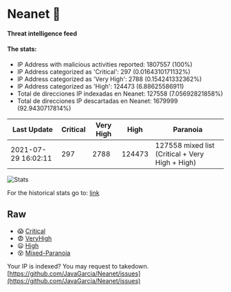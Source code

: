 # Neanet :hocho:
#### Threat intelligence feed
#### The stats:

- IP Address with malicious activities reported: 1807557 (100%)
- IP Address categorized as 'Critical':  297 (0.0164310171132%)
- IP Address categorized as 'Very High':  2788 (0.154241332362%)
- IP Address categorized as 'High':  124473 (6.88625586911)
- Total de direcciones IP indexadas en Neanet:  127558 (7.05692821858%)
- Total de direcciones IP descartadas en Neanet:  1679999 (92.9430717814%)

| Last Update | Critical | Very High | High | Paranoia |
| --- | --- | --- | --- | --- |
| 2021-07-29 16:02:11 | 297 | 2788 | 124473 | 127558 mixed list (Critical + Very High + High)|

![Stats](https://docs.google.com/spreadsheets/d/e/2PACX-1vSnaNMIXVabIpDJjufMlzH7poXnshF3mgd8Is1g9ytUEzVsP5my4Trn8f-xkoLLQ38xpL3HtmUexLo6/pubchart?oid=501124687&format=image)

For the historical stats go to: [link](/stats.csv)
## Raw
- :scream: [Critical](https://raw.githubusercontent.com/JavaGarcia/Neanet/master/blacklists/neanet_critical.txt)
- :fearful: [VeryHigh](https://raw.githubusercontent.com/JavaGarcia/Neanet/master/blacklists/neanet_veryHigh.txtt)
- :frowning: [High](https://raw.githubusercontent.com/JavaGarcia/Neanet/master/blacklists/neanet_high.txt)
- :dizzy_face: [Mixed-Paranoia](https://raw.githubusercontent.com/JavaGarcia/Neanet/master/blacklists/neanet_all.txt)


Your IP is indexed? You may request to takedown. [https://github.com/JavaGarcia/Neanet/issues](https://github.com/JavaGarcia/Neanet/issues)








































































































































































































































































































































































































































































































































































































































































































































































































































































































































































































































































































































































































































































































































































































































































































































































































































































































































































































































































































































































































































































































































































































































































































































































































































































































































































































































































































































































































































































































































































































































































































































































































































































































































































































































































































































































































































































































































































































































































































































































































































































































































































































































































































































































































































































































































































































































































































































































































































































































































































































































































































































































































































































































































































































































































































































































































































































































































































































































































































































































































































































































































































































































































































































































































































































































































































































































































































































































































































































































































































































































































































































































































































































































































































































































































































































































































































































































































































































































































































































































































































































